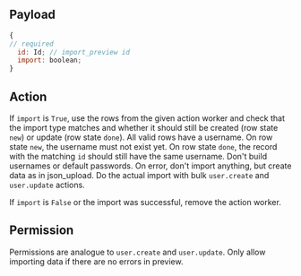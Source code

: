 ## Payload
```js
{
// required
  id: Id; // import_preview id
  import: boolean;
}
```


## Action
If `import` is `True`, use the rows from the given action worker and check that the import type
matches and whether it should still be created (row state `new`) or update (row state `done`). All
valid rows have a username. On row state `new`, the username must not exist yet. On row state `done`,
the record with the matching `id` should still have the same username. Don't build usernames or
default passwords. On error, don't import anything, but create data as in json_upload. Do the actual
import with bulk `user.create` and `user.update` actions.

If `import` is `False` or the import was successful, remove the action worker.

## Permission
Permissions are analogue to `user.create` and `user.update`. Only allow importing data if there are
no errors in preview.
